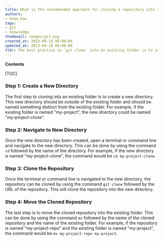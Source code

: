 ```yaml
---
title: What is the recommended approach for cloning a repository into an existing directory using git?
authors:
- know_how
tags:
- git
- knowledge
thumbnail: images/git.png
created_at: 2023-04-18 00:00:00
updated_at: 2023-04-18 00:00:00
tldr: The best practice to `git clone` into an existing folder is to use the `--depth` option to limit the amount of history that is downloaded.
---
```


**Contents**

[TOC]

### Step 1: Create a New Directory

The first step to cloning into an existing folder is to create a new directory. This new directory should be outside of the existing folder and should be named something distinct from the existing folder. For example, if the existing folder is named "my-project", the new directory could be named "my-project-clone".

### Step 2: Navigate to New Directory

Once the new directory has been created, open a terminal or command line and navigate to the new directory. This can be done by using the command `cd` followed by the name of the directory. For example, if the new directory is named "my-project-clone", the command would be `cd my-project-clone`.

### Step 3: Clone the Repository

Once the terminal or command line is navigated to the new directory, the repository can be cloned by using the command `git clone` followed by the URL of the repository. This will clone the repository into the new directory.

### Step 4: Move the Cloned Repository

The last step is to move the cloned repository into the existing folder. This can be done by using the command `mv` followed by the name of the cloned repository and the name of the existing folder. For example, if the repository is named "my-project-repo" and the existing folder is named "my-project", the command would be `mv my-project-repo my-project`.
